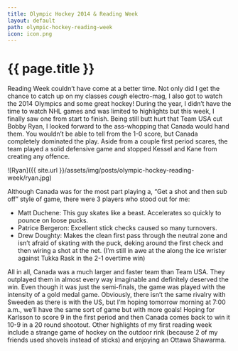 ```yaml
---
title: Olympic Hockey 2014 & Reading Week
layout: default
path: olympic-hockey-reading-week
icon: icon.png
---
```

# {{ page.title }}

Reading Week couldn’t have come at a better time. Not only did I get the chance to catch up on my classes *cough* electro-mag, I also got to watch the 2014 Olympics and some great hockey! During the year, I didn’t have the time to watch NHL games and was limited to highlights but this week, I finally saw one from start to finish. Being still butt hurt that Team USA cut Bobby Ryan, I looked forward to the ass-whopping that Canada would hand them. You wouldn’t be able to tell from the 1-0 score, but Canada completely dominated the play. Aside from a couple first period scares, the team played a solid defensive game and stopped Kessel and Kane from creating any offence.

![Ryan]({{ site.url }}/assets/img/posts/olympic-hockey-reading-week/ryan.jpg)
 
Although Canada was for the most part playing a, “Get a shot and then sub off” style of game, there were 3 players who stood out for me:
- Matt Duchene: This guy skates like a beast. Accelerates so quickly to pounce on loose pucks.
- Patrice Bergeron: Excellent stick checks caused so many turnovers.
- Drew Doughty: Makes the clean first pass through the neutral zone and isn’t afraid of skating with the puck, deking around the first check and then wiring a shot at the net. (I’m still in awe at the along the ice wrister against Tukka Rask in the 2-1 overtime win)

All in all, Canada was a much larger and faster team than Team USA. They outplayed them in almost every way imaginable and definitely deserved the win. Even though it was just the semi-finals, the game was played with the intensity of a gold medal game. Obviously, there isn’t the same rivalry with Sweeden as there is with the US, but I’m hoping tomorrow morning at 7:00 a.m., we’ll have the same sort of game but with more goals! Hoping for Karlsson to score 9 in the first period and then Canada comes back to win it 10-9 in a 20 round shootout.
Other highlights of my first reading week include a strange game of hockey on the outdoor rink (because 2 of my friends used shovels instead of sticks) and enjoying an Ottawa Shawarma.

